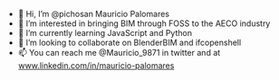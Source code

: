 - 👋 Hi, I’m @pichosan Mauricio Palomares
- 👀 I’m interested in bringing BIM through FOSS to the AECO industry
- 🌱 I’m currently learning JavaScript and Python
- 💞️ I’m looking to collaborate on BlenderBIM and ifcopenshell
- 📫 You can reach me @Mauricio_9871 in twitter and at www.linkedin.com/in/mauricio-palomares

<!---
pichosan/pichosan is a ✨ special ✨ repository because its `README.md` (this file) appears on your GitHub profile.
You can click the Preview link to take a look at your changes.
--->
